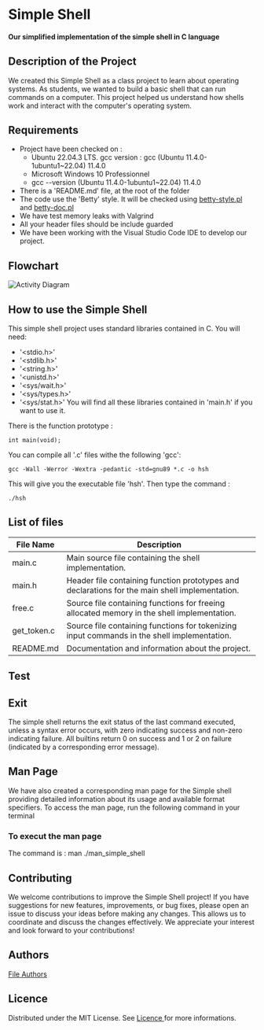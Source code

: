 # Simple Shell
#### Our simplified implementation of the simple shell in C language

## Description of the Project
We created this Simple Shell as a class project to learn about operating systems. As students, we wanted to build a basic shell that can run commands on a computer. This project helped us understand how shells work and interact with the computer's operating system.


## Requirements
* Project have been checked on :
    - Ubuntu 22.04.3 LTS. gcc version : gcc (Ubuntu 11.4.0-1ubuntu1~22.04) 11.4.0
    - Microsoft Windows 10 Professionnel
    - gcc --version (Ubuntu 11.4.0-1ubuntu1~22.04) 11.4.0
* There is a 'README.md' file, at the root of the folder
* The code use the 'Betty' style. It will be checked using [betty-style.pl](https://github.com/hs-hq/Betty/blob/main/betty-style.pl) and [betty-doc.pl](https://github.com/hs-hq/Betty/blob/main/betty-doc.pl)
* We have test memory leaks with Valgrind
* All your header files should be include guarded
* We have been working with the Visual Studio Code IDE to develop our project.

## Flowchart
<img src="Capture t0.png" alt= "Activity Diagram">

## How to use the Simple Shell

This simple shell project uses standard libraries contained in C. You will need:
- '<stdio.h>'
- '<stdlib.h>'
- '<string.h>'
- '<unistd.h>'
- '<sys/wait.h>'
- '<sys/types.h>'
- '<sys/stat.h>'
You will find all these libraries contained in 'main.h' if you want to use it.

There is the function prototype :
```
int main(void);
```

You can compile all '.c' files withe the following 'gcc':
```
gcc -Wall -Werror -Wextra -pedantic -std=gnu89 *.c -o hsh
```
This will give you the executable file 'hsh'.
Then type the command :
```
./hsh
```

## List of files
<table>
    <thead>
        <tr>
            <th>File Name</th>
            <th>Description</th>
        </tr>
    </thead>
    <tbody>
        <tr>
            <td>main.c</td>
            <td>Main source file containing the shell implementation.</td>
        </tr>
        <tr>
            <td>main.h</td>
            <td>Header file containing function prototypes and declarations for the main shell implementation.</td>
        </tr>
        <tr>
            <td>free.c</td>
            <td>Source file containing functions for freeing allocated memory in the shell implementation.</td>
        </tr>
         <tr>
            <td>get_token.c</td>
            <td>Source file containing functions for tokenizing input commands in the shell implementation.</td>
        </tr>
        <tr>
            <td>README.md</td>
            <td>Documentation and information about the project.</td>
        </tr>
    </tbody>
</table>

## Test


## Exit

The simple shell returns the exit status of the last command executed, unless a syntax error occurs, with zero indicating success and non-zero indicating failure. All builtins return 0 on success and 1 or 2 on failure (indicated by a corresponding error message).

## Man Page

We have also created a corresponding man page for the Simple shell providing detailed information about its usage and available format specifiers. To access the man page, run the following command in your terminal
### To execut  the man page 
The command is : man  ./man_simple_shell

## Contributing
We welcome contributions to improve the Simple Shell project! If you have suggestions for new features, improvements, or bug fixes, please open an issue to discuss your ideas before making any changes. This allows us to coordinate and discuss the changes effectively. We appreciate your interest and look forward to your contributions!

## Authors
<a href="AUTHORS.md">File Authors<a>

## Licence
Distributed under the MIT License. See <a href="https://www.holbertonschool.com/">Licence </a>for more informations.
